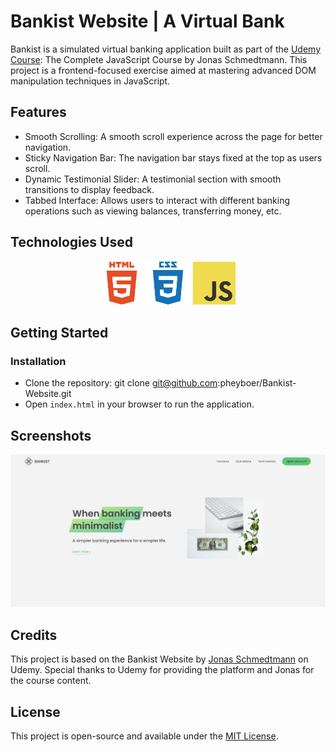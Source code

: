 # Bankist Website | A Virtual Bank

Bankist is a simulated virtual banking application built as part of the [Udemy Course](https://www.udemy.com/course/the-complete-javascript-course/): The Complete JavaScript Course by Jonas Schmedtmann. This project is a frontend-focused exercise aimed at mastering advanced DOM manipulation techniques in JavaScript.

## Features
- Smooth Scrolling: A smooth scroll experience across the page for better navigation.
- Sticky Navigation Bar: The navigation bar stays fixed at the top as users scroll.
- Dynamic Testimonial Slider: A testimonial section with smooth transitions to display feedback.
- Tabbed Interface: Allows users to interact with different banking operations such as viewing balances, transferring money, etc.

## Technologies Used
<p align="center">
<img src="https://github.com/devicons/devicon/blob/master/icons/html5/html5-plain-wordmark.svg" alt="html5"  width="70" height="70"/>
<img src="https://github.com/devicons/devicon/blob/master/icons/css3/css3-plain-wordmark.svg" alt="css3" width="70" height="70"/>
<img src="https://github.com/devicons/devicon/blob/master/icons/javascript/javascript-original.svg" alt="javascript" width="70" height="70"/>
</p>

## Getting Started

### Installation
- Clone the repository: git clone git@github.com:pheyboer/Bankist-Website.git
- Open ```index.html``` in your browser to run the application.

## Screenshots

![Home Page](https://github.com/pheyboer/Bankist-Website/blob/main/img/bankistwebsite.png)

## Credits
This project is based on the Bankist Website by [Jonas Schmedtmann](https://www.udemy.com/course/the-complete-javascript-course/) on Udemy. Special thanks to Udemy for providing the platform and Jonas for the course content.

## License
This project is open-source and available under the [MIT License](https://opensource.org/licenses/MIT).